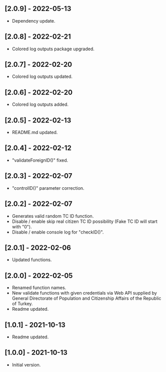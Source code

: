 ## [2.0.9] - 2022-05-13

* Dependency update.

## [2.0.8] - 2022-02-21

* Colored log outputs package upgraded.

## [2.0.7] - 2022-02-20

* Colored log outputs updated.

## [2.0.6] - 2022-02-20

* Colored log outputs added.

## [2.0.5] - 2022-02-13

* README.md updated.

## [2.0.4] - 2022-02-12

* "validateForeignID()" fixed.

## [2.0.3] - 2022-02-07

* "controlID()" parameter correction.

## [2.0.2] - 2022-02-07

* Generates valid random TC ID function.
* Disable / enable skip real citizen TC ID possibility (Fake TC ID will start with "0").
* Disable / enable console log for "checkID()".

## [2.0.1] - 2022-02-06

* Updated functions.

## [2.0.0] - 2022-02-05

* Renamed function names.
* New validate functions with given credentials via Web API supplied by General Directorate of Population and Citizenship Affairs of the Republic of Turkey.
* Readme updated.

## [1.0.1] - 2021-10-13

* Readme updated.

## [1.0.0] - 2021-10-13

* Initial version.
